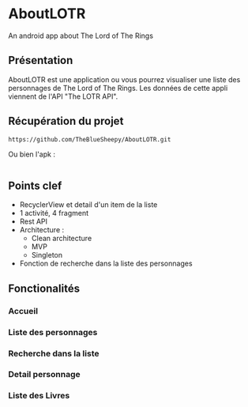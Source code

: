 # AboutLOTR
An android app about The Lord of The Rings

## Présentation
AboutLOTR est une application ou vous pourrez visualiser une liste des personnages de The Lord of The Rings. Les données de cette appli viennent de l'API "The LOTR API".

## Récupération du projet
```
https://github.com/TheBlueSheepy/AboutLOTR.git
```
Ou bien l'apk :
```

```

## Points clef
- RecyclerView et detail d'un item de la liste
- 1 activité, 4 fragment
- Rest API
- Architecture :
  - Clean architecture
  - MVP
  - Singleton
- Fonction de recherche dans la liste des personnages

## Fonctionalités
### Accueil

### Liste des personnages
### Recherche dans la liste
### Detail personnage
### Liste des Livres



